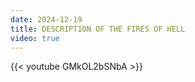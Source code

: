 ```yaml
---
date: 2024-12-19
title: DESCRIPTION OF THE FIRES OF HELL
video: true
---
```



{{< youtube GMkOL2bSNbA >}}
